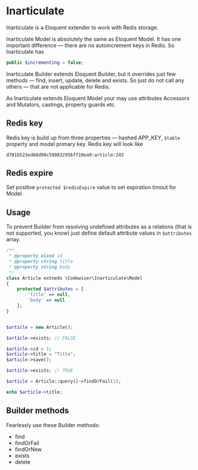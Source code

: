 # Inarticulate

Inarticulate is a Eloquent extender to work with Redis storage.

Inarticulate Model is absolutely the same as Eloquent Model. It has one important difference — there are no autoincrement keys in Redis.
So Inarticulate has

```php
public $incrementing = false;
```

Inarticulate Builder extends Eloquent Builder, but it overrides just few methods — find, insert, update, delete and exists.
So just do not call any others — that are not applicable for Redis. 

As Inarticulate extends Eloquent Model your may use attributes Accessors and Mutators, castings, property guards etc.

## Redis key

Redis key is build up from three properties — hashed APP_KEY, `$table` property and model primary key. Redis key will look like

```
d781b523ed68d90c599832956ff10ea9:article:243
``` 

## Redis expire

Set positive `protected $redisExpire` value to set expiration timout for Model.

## Usage

To prevent Builder from resolving undefined attributes as a relations (that is not supported, you know) just define default attribute values in `$attributes` array. 

```php
/**
 * @property mixed id
 * @property string title
 * @property string body
 */
class Article extneds \Codewiser\Inarticulate\Model
{
    protected $attributes = [
        'title' => null,
        'body' => null
    ];
}
```

```php

$article = new Article();

$article->exists; // FALSE

$article->id = 1;
$article->title = "Title";
$article->save();

$article->exists; // TRUE

```

```php
$article = Article::query()->findOrFail(1);

echo $article->title; 

```

## Builder methods

Fearlessly use these Builder methods:

* find
* findOrFail
* findOrNew
* exists
* delete

